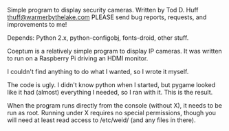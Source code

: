 Simple program to display security cameras.
Written by Tod D. Huff
thuff@warmerbythelake.com
PLEASE send bug reports, requests, and improvements to me!

Depends: Python 2.x, python-configobj, fonts-droid, other stuff.

Coeptum is a relatively simple program to display IP cameras.
It was written to run on a Raspberry Pi driving an HDMI monitor.

I couldn't find anything to do what I wanted, so I wrote it myself.

The code is ugly. I didn't know python when I started, but pygame looked
like it had (almost) everything I needed, so I ran with it. This is the result.

When the program runs directly from the console (without X), it needs to
be run as root. Running under X requires no special permissions, though you
will need at least read access to /etc/weid/ (and any files in there).
